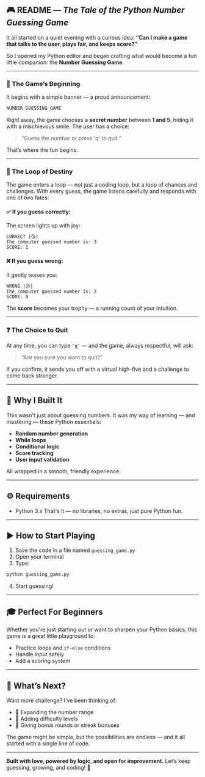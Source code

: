 ## 🎮 README — *The Tale of the Python Number Guessing Game*

It all started on a quiet evening with a curious idea:
**“Can I make a game that talks to the user, plays fair, and keeps score?”**

So I opened my Python editor and began crafting what would become a fun little companion: the **Number Guessing Game**.

---

### 🌟 The Game’s Beginning

It begins with a simple banner — a proud announcement:

```python
NUMBER GUESSING GAME
```

Right away, the game chooses a **secret number** between **1 and 5**, hiding it with a mischievous smile.
The user has a choice:

> “Guess the number or press 'q' to quit.”

That’s where the fun begins.

---

### 🔁 The Loop of Destiny

The game enters a loop — not just a coding loop, but a loop of chances and challenges.
With every guess, the game listens carefully and responds with one of two fates:

#### ✅ If you guess correctly:

The screen lights up with joy:

```
CORRECT |😘|
The computer guessed number is: 3
SCORE: 1
```

#### ❌ If you guess wrong:

It gently teases you:

```
WRONG |😒|
The computer guessed number is: 2
SCORE: 0
```

The **score** becomes your trophy — a running count of your intuition.

---

### ❓ The Choice to Quit

At any time, you can type `'q'` — and the game, always respectful, will ask:

> “Are you sure you want to quit?”

If you confirm, it sends you off with a virtual high-five and a challenge to come back stronger.

---

## 🎁 Why I Built It

This wasn't just about guessing numbers.
It was my way of learning — and mastering — these Python essentials:

* **Random number generation**
* **While loops**
* **Conditional logic**
* **Score tracking**
* **User input validation**

All wrapped in a smooth, friendly experience.

---

## ⚙️ Requirements

* Python 3.x
  That's it — no libraries, no extras, just pure Python fun.

---

## ▶️ How to Start Playing

1. Save the code in a file named `guessing_game.py`
2. Open your terminal
3. Type:

```bash
python guessing_game.py
```

4. Start guessing!

---

## 🎓 Perfect For Beginners

Whether you're just starting out or want to sharpen your Python basics, this game is a great little playground to:

* Practice loops and `if-else` conditions
* Handle input safely
* Add a scoring system

---

## 🚀 What’s Next?

Want more challenge? I’ve been thinking of:

* 🎯 Expanding the number range
* 🧠 Adding difficulty levels
* 🔁 Giving bonus rounds or streak bonuses

The game might be simple, but the possibilities are endless — and it all started with a single line of code.

---

**Built with love, powered by logic, and open for improvement.**
Let’s keep guessing, growing, and coding! 🎉
